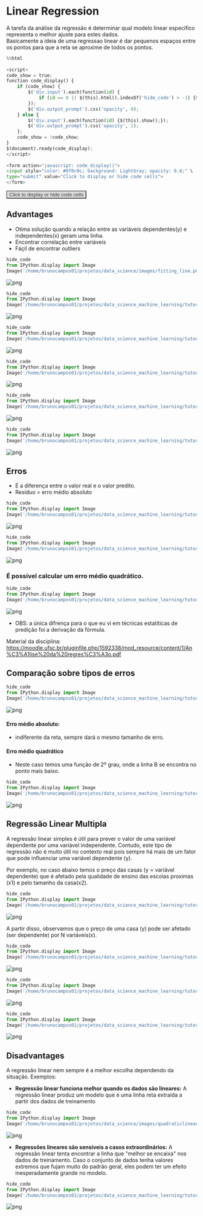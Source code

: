 
# **Linear Regression**

A tarefa da análise da regressão é determinar qual modelo linear específico representa o melhor ajuste para estes dados.<br/>
Basicamente a ideia de uma regressao linear é dar pequenos espaços entre os pontos para que a reta se aproxime de todos os pontos.


```python
%%html
                                  
<script>
code_show = true; 
function code_display() {
    if (code_show) {
        $('div.input').each(function(id) {
            if (id == 0 || $(this).html().indexOf('hide_code') > -1) {$(this).hide();}
        });
        $('div.output_prompt').css('opacity', 0);
    } else {
        $('div.input').each(function(id) {$(this).show();});
        $('div.output_prompt').css('opacity', 1);
    };
    code_show = !code_show;
} 
$(document).ready(code_display);
</script>
                                      
<form action="javascript: code_display()">
<input style="color: #0f0c0c; background: LightGray; opacity: 0.8;" \ 
type="submit" value="Click to display or hide code cells">
</form>
```


                                  
<script>
code_show = true; 
function code_display() {
    if (code_show) {
        $('div.input').each(function(id) {
            if (id == 0 || $(this).html().indexOf('hide_code') > -1) {$(this).hide();}
        });
        $('div.output_prompt').css('opacity', 0);
    } else {
        $('div.input').each(function(id) {$(this).show();});
        $('div.output_prompt').css('opacity', 1);
    };
    code_show = !code_show;
} 
$(document).ready(code_display);
</script>
                                      
<form action="javascript: code_display()">
<input style="color: #0f0c0c; background: LightGray; opacity: 0.8;" \ 
type="submit" value="Click to display or hide code cells">
</form>


## Advantages
- Otima solução quando a relação entre as variáveis dependentes(y) e independentes(x) geram uma linha. 
- Encontrar correlação entre variáveis
- Fáçil de encontrar outliers


```python
hide_code
from IPython.display import Image
Image('/home/brunocampos01/projetos/data_science/images/fitting_line.png')
```




![png](output_4_0.png)




```python
hide_code
from IPython.display import Image
Image('/home/brunocampos01/projetos/data_science_machine_learning/tutorial/imagens/moving_line.png')
```




![png](output_5_0.png)




```python
hide_code
from IPython.display import Image
Image('/home/brunocampos01/projetos/data_science_machine_learning/tutorial/imagens/up_w1.png')
```




![png](output_6_0.png)




```python
hide_code
from IPython.display import Image
Image('/home/brunocampos01/projetos/data_science_machine_learning/tutorial/imagens/down_w1.png')
```




![png](output_7_0.png)




```python
hide_code
from IPython.display import Image
Image('/home/brunocampos01/projetos/data_science_machine_learning/tutorial/imagens/moving_w2.png')
```




![png](output_8_0.png)




```python
hide_code
from IPython.display import Image
Image('/home/brunocampos01/projetos/data_science_machine_learning/tutorial/imagens/down_w2.png')
```




![png](output_9_0.png)



## Erros
 - É a diferença entre o valor real e o valor predito.
 - Resíduo = erro médio absoluto


```python
hide_code
from IPython.display import Image
Image('/home/brunocampos01/projetos/data_science_machine_learning/tutorial/imagens/residuos.png')
```




![png](output_11_0.png)




```python
hide_code
from IPython.display import Image
Image('/home/brunocampos01/projetos/data_science_machine_learning/tutorial/imagens/formulas.png')
```




![png](output_12_0.png)



### É possivel calcular um erro médio quadrático.


```python
hide_code
from IPython.display import Image
Image('/home/brunocampos01/projetos/data_science_machine_learning/tutorial/imagens/erro_quadrado_medio.png')
```




![png](output_14_0.png)



 - OBS: a única difrença para o que eu vi em técnicas estatíticas de predição foi a derivação da fórmula.
 
Material da disciplina:
https://moodle.ufsc.br/pluginfile.php/1592338/mod_resource/content/1/An%C3%A1lise%20da%20regres%C3%A3o.pdf

## Comparação sobre tipos de erros


```python
hide_code
from IPython.display import Image
Image('/home/brunocampos01/projetos/data_science_machine_learning/tutorial/imagens/exercicio_tipos_erros.png')
```




![png](output_17_0.png)



#### Erro médio absoluto:
 - indiferente da reta, sempre dará o mesmo tamanho de erro.

#### Erro médio quadrático
 - Neste caso temos uma função de 2º grau, onde a linha B se encontra no ponto mais baixo.


```python
hide_code
from IPython.display import Image
Image('/home/brunocampos01/projetos/data_science_machine_learning/tutorial/imagens/resposta_erro.png')
```




![png](output_20_0.png)



## Regressão Linear Multipla

A regressão linear simples é útil para prever o valor de uma variável dependente por uma variável independente. Contudo, este tipo de regressão não é muito útil no contexto real pois sempre há mais de um fator que pode influenciar uma variável dependente (y).

Por exemplo, no caso abaixo temos o preço das casas (y = variável dependente) que é afetado pela qualidade de ensino das escolas proximas (x1) e pelo tamanho da casa(x2). 


```python
hide_code
from IPython.display import Image
Image('/home/brunocampos01/projetos/data_science_machine_learning/tutorial/imagens/regressao_linear_multipla.png')
```




![png](output_24_0.png)



A partir disso, observamos que o preço de uma casa (y) pode ser afetado (ser dependente) por N variáveis(x).


```python
hide_code
from IPython.display import Image
Image('/home/brunocampos01/projetos/data_science_machine_learning/tutorial/imagens/regressao_linear_multipla_x.png')
```




![png](output_26_0.png)




```python
hide_code
from IPython.display import Image
Image('/home/brunocampos01/projetos/data_science_machine_learning/tutorial/imagens/uma_variavel_preditora.png')
```




![png](output_27_0.png)




```python
hide_code
from IPython.display import Image
Image('/home/brunocampos01/projetos/data_science_machine_learning/tutorial/imagens/duas_variavel_preditora.png')
```




![png](output_28_0.png)



## Disadvantages

A regressão linear nem sempre é a melhor escolha dependendo da situação. Exemplos:
 - **Regressão linear funciona melhor quando os dados são lineares:** 
A regressão linear produz um modelo que é uma linha reta extraída a partir dos dados de treinamento


```python
hide_code
from IPython.display import Image
Image('/home/brunocampos01/projetos/data_science/images/quadraticlinearregression.png')
```




![png](output_30_0.png)



 - **Regressões lineares são sensíveis a casos extraordinários:** 
A regressão linear tenta encontrar a linha que "melhor se encaixa" nos dados de treinamento. Caso o conjunto de dados tenha valores extremos que fujam muito do padrão geral, eles podem ter um efeito inesperadamente grande no modelo.


```python
hide_code
from IPython.display import Image
Image('/home/brunocampos01/projetos/data_science_machine_learning/tutorial/imagens/lin-reg-w-outliers.png')
```




![png](output_32_0.png)


